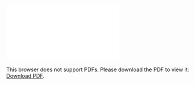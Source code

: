 <object data="christ-in-song/CIS1908pdfs/902.pdf" type="application/pdf" width="100%" height="1024px">
    <embed src="christ-in-song/CIS1908pdfs/902.pdf">
        <p>This browser does not support PDFs. Please download the PDF to view it: <a href="christ-in-song/CIS1908pdfs/902.pdf">Download PDF</a>.</p>
    </embed>
</object>
